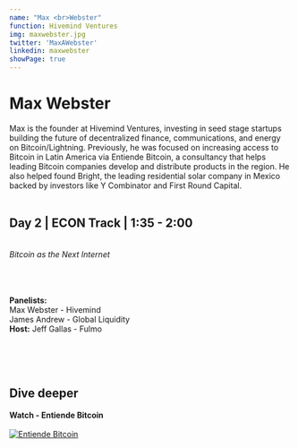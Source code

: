 ```yaml
---
name: "Max <br>Webster"
function: Hivemind Ventures
img: maxwebster.jpg
twitter: 'MaxAWebster'
linkedin: maxwebster
showPage: true
---
```


# Max Webster
 
Max is the founder at Hivemind Ventures, investing in seed stage startups building the future of decentralized finance, communications, and energy on Bitcoin/Lightning. Previously, he was focused on increasing access to Bitcoin in Latin America via Entiende Bitcoin, a consultancy that helps leading Bitcoin companies develop and distribute products in the region. He also helped found Bright, the leading residential solar company in Mexico backed by investors like Y Combinator and First Round Capital.
<br><br>

## Day 2 | ECON Track | 1:35 - 2:00
<br>
<i>Bitcoin as the Next Internet</i><br><br>
<br><br>

<b>Panelists:</b><br>
Max Webster - Hivemind<br>
James Andrew - Global Liquidity<br>
<b>Host:</b> Jeff Gallas - Fulmo <br><br>

<br><br>

## Dive deeper

<div class="grid grid-cols-1 md:grid-cols-2 gap-5">
<div class="p-3 my-2">

**Watch - Entiende Bitcoin** <br><br>
[ ![Entiende Bitcoin](/content/max_entiende.png)](https://www.youtube.com/watch?v=C6YUztN7SKY/)
</div>

</div>

<br>
